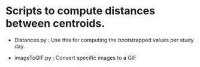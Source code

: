 # Scripts to compute distances between centroids.

- Distances.py : Use this for computing the bootstrapped values per study day. 

- imageToGIF.py : Convert specific images to a GIF
